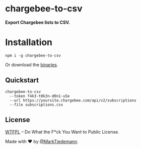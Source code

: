 # chargebee-to-csv

**Export Chargebee lists to CSV.**

# Installation

```
npm i -g chargebee-to-csv
```

Or download the [binaries](https://github.com/marktiedemann/chargebee-to-csv/releases).

## Quickstart

```
chargebee-to-csv
  --token f4k3-t0k3n-d0n1-u5e
  --url https://yoursite.chargebee.com/api/v2/subscriptions
  --file subscriptions.csv
```

## License

[WTFPL](http://www.wtfpl.net/) – Do What the F*ck You Want to Public License.

Made with :heart: by [@MarkTiedemann](https://twitter.com/MarkTiedemannDE).